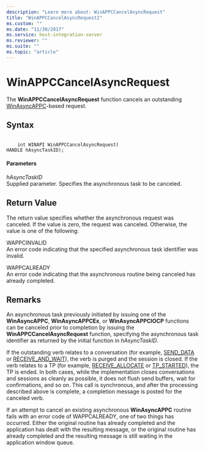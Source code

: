 ```yaml
---
description: "Learn more about: WinAPPCCancelAsyncRequest"
title: "WinAPPCCancelAsyncRequest2"
ms.custom: ""
ms.date: "11/30/2017"
ms.service: host-integration-server
ms.reviewer: ""
ms.suite: ""
ms.topic: "article"
---
```

# WinAPPCCancelAsyncRequest
The **WinAPPCCancelAsyncRequest** function cancels an outstanding [WinAsyncAPPC](../core/winasyncappc1.md)-based request.  
  
## Syntax  
  
```  
  
    int WINAPI WinAPPCCancelAsyncRequest(   
HANDLE hAsyncTaskID);  
```  
  
#### Parameters  
 *hAsyncTaskID*  
 Supplied parameter. Specifies the asynchronous task to be canceled.  
  
## Return Value  
 The return value specifies whether the asynchronous request was canceled. If the value is zero, the request was canceled. Otherwise, the value is one of the following:  
  
 WAPPCINVALID  
 An error code indicating that the specified asynchronous task identifier was invalid.  
  
 WAPPCALREADY  
 An error code indicating that the asynchronous routine being canceled has already completed.  
  
## Remarks  
 An asynchronous task previously initiated by issuing one of the **WinAsyncAPPC**, **WinAsyncAPPCEx**, or **WinAsyncAPPCIOCP** functions can be canceled prior to completion by issuing the **WinAPPCCancelAsyncRequest** function, specifying the asynchronous task identifier as returned by the initial function in *hAsyncTaskID*.  
  
 If the outstanding verb relates to a conversation (for example, [SEND_DATA](../core/send-data1.md) or [RECEIVE_AND_WAIT](../core/receive-and-wait2.md)), the verb is purged and the session is closed. If the verb relates to a TP (for example, [RECEIVE_ALLOCATE](../core/receive-allocate1.md) or [TP_STARTED](../core/tp-started2.md)), the TP is ended. In both cases, while the implementation closes conversations and sessions as cleanly as possible, it does not flush send buffers, wait for confirmations, and so on. This call is synchronous, and after the processing described above is complete, a completion message is posted for the canceled verb.  
  
 If an attempt to cancel an existing asynchronous **WinAsyncAPPC** routine fails with an error code of WAPPCALREADY, one of two things has occurred. Either the original routine has already completed and the application has dealt with the resulting message, or the original routine has already completed and the resulting message is still waiting in the application window queue.
